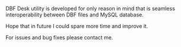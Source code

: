 DBF Desk utility is developed for only reason in mind that is seamless interoperability between DBF files and MySQL database.

Hope that in future I could spare more time and improve it.

For issues and bug fixes please contact me.
